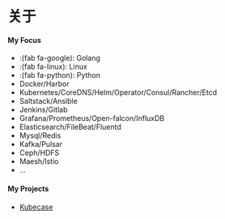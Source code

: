 # 关于




#### My Focus

* :(fab fa-google): Golang
* :(fab fa-linux): Linux
* :(fab fa-python): Python
* Docker/Harbor
* Kubernetes/CoreDNS/Helm/Operator/Consul/Rancher/Etcd
* Saltstack/Ansible
* Jenkins/Gitlab
* Grafana/Prometheus/Open-falcon/InfluxDB
* Elasticsearch/FileBeat/Fluentd
* Mysql/Redis
* Kafka/Pulsar
* Ceph/HDFS
* Maesh/Istio
* ...

#### My Projects
* [Kubecase](https://github.com/iwz2099/kubecase)
